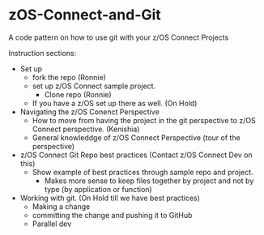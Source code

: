 # zOS-Connect-and-Git

A code pattern on how to use git with your z/OS Connect Projects

Instruction sections:

- Set up
  - fork the repo (Ronnie)
  - set up z/OS Connect sample project.
    - Clone repo (Ronnie)
  - If you have a z/OS set up there as well. (On Hold)
- Navigating the z/OS Conenct Perspective
  - How to move from having the project in the git perspective to z/OS Connect perspective. (Kenishia)
  - General knowleddge of z/OS Connect Perspective (tour of the perspective)
- z/OS Connect Git Repo best practices (Contact z/OS Connect Dev on this)
  - Show example of best practices through sample repo and project.
    - Makes more sense to keep files together by project and not by type (by application or function)
- Working with git. (On Hold till we have best practices)
  - Making a change
  - committing the change and pushing it to GitHub
  - Parallel dev
